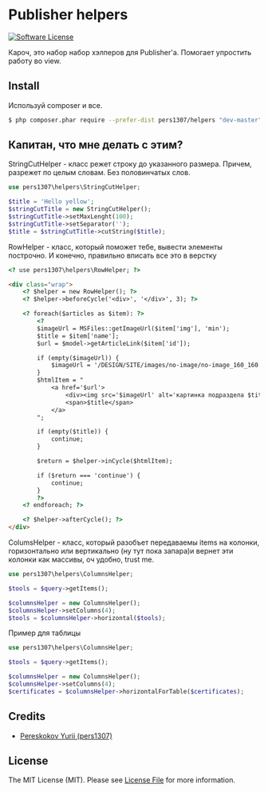 # Publisher helpers

[![Software License](https://img.shields.io/badge/license-MIT-brightgreen.svg?style=flat-square)](LICENSE.md)

Кароч, это набор набор хэлперов для Publisher'а.
Помогает упростить работу во view.

## Install

Используй composer и все.

``` bash
$ php composer.phar require --prefer-dist pers1307/helpers "dev-master"
```

## Капитан, что мне делать с этим?

StringCutHelper - класс режет строку до указанного размера.
Причем, разрежет по целым словам. Без половинчатых слов.

``` php
use pers1307\helpers\StringCutHelper;

$title = 'Hello yellow';
$stringCutTitle = new StringCutHelper();
$stringCutTitle->setMaxLenght(100);
$stringCutTitle->setSeparator('');
$title = $stringCutTitle->cutString($title);
```

RowHelper - класс, который поможет тебе, вывести элементы построчно.
И конечно, правильно вписать все это в верстку

``` html
<? use pers1307\helpers\RowHelper; ?>

<div class="wrap">
    <? $helper = new RowHelper(); ?>
    <? $helper->beforeCycle('<div>', '</div>', 3); ?>

    <? foreach($articles as $item): ?>
        <?
        $imageUrl = MSFiles::getImageUrl($item['img'], 'min');
        $title = $item['name'];
        $url = $model->getArticleLink($item['id']);

        if (empty($imageUrl)) {
            $imageUrl = '/DESIGN/SITE/images/no-image/no-image_160_160.png';
        }
        $htmlItem = "
            <a href='$url'>
                <div><img src='$imageUrl' alt='картинка подраздела $title'/></div>
                <span>$title</span>
            </a>
        ";

        if (empty($title)) {
            continue;
        }

        $return = $helper->inCycle($htmlItem);

        if ($return === 'continue') {
            continue;
        }
        ?>
    <? endforeach; ?>

    <? $helper->afterCycle(); ?>
</div>
```

ColumsHelper - класс, который разобъет передаваемы items на колонки,
горизонтально или вертикально (ну тут пока запара)и вернет эти колонки как массивы,
оч удобно, trust me.

``` php
use pers1307\helpers\ColumnsHelper;

$tools = $query->getItems();

$columnsHelper = new ColumnsHelper();
$columnsHelper->setColumns(4);
$tools = $columnsHelper->horizontal($tools);
```

Пример для таблицы

``` php
use pers1307\helpers\ColumnsHelper;

$tools = $query->getItems();

$columnsHelper = new ColumnsHelper();
$columnsHelper->setColumns(4);
$certificates = $columnsHelper->horizontalForTable($certificates);
```

## Credits

- [Pereskokov Yurii (pers1307)](https://github.com/pers1307)

## License

The MIT License (MIT). Please see [License File](LICENSE.md) for more information.
